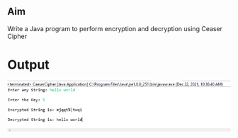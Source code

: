 ## Aim
Write a Java program to perform encryption and decryption using Ceaser Cipher

# Output 
![output](ceaserCipher.png)
